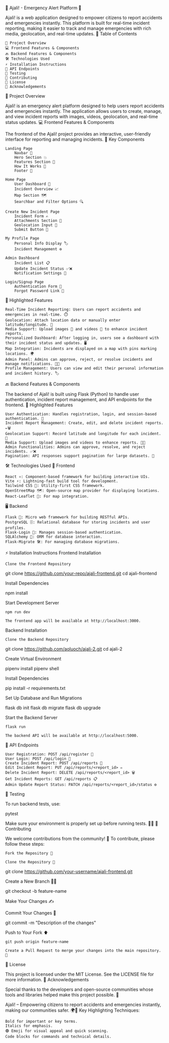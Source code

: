 🌟 Ajali! - Emergency Alert Platform 🚨

Ajali! is a web application designed to empower citizens to report accidents and emergencies instantly. This platform is built for real-time incident reporting, making it easier to track and manage emergencies with rich media, geolocation, and real-time updates.
🌈 Table of Contents

    📝 Project Overview
    💻 Frontend Features & Components
    🔙 Backend Features & Components
    🛠️ Technologies Used
    ⚡ Installation Instructions
    📡 API Endpoints
    🧪 Testing
    🙌 Contributing
    📄 License
    🙏 Acknowledgements

📝 Project Overview

Ajali! is an emergency alert platform designed to help users report accidents and emergencies instantly. The application allows users to create, manage, and view incident reports with images, videos, geolocation, and real-time status updates.
💻 Frontend Features & Components

The frontend of the Ajali! project provides an interactive, user-friendly interface for reporting and managing incidents.
🧩 Key Components

    Landing Page
        Navbar 🧭
        Hero Section 💥
        Features Section 🌟
        How It Works 📘
        Footer 🦶

    Home Page
        User Dashboard 👤
        Incident Overview 📈
        Map Section 🗺️
        Searchbar and Filter Options 🔍

    Create New Incident Page
        Incident Form ✍️
        Attachments Section 📸
        Geolocation Input 📍
        Submit Button 📝

    My Profile Page
        Personal Info Display 🏷️
        Incident Management ⚙️

    Admin Dashboard
        Incident List 📋
        Update Incident Status ✅❌
        Notification Settings 🔔

    Login/Signup Page
        Authentication Form 🔐
        Forgot Password Link 💬

🚀 Highlighted Features

    Real-Time Incident Reporting: Users can report accidents and emergencies in real-time. ⏱️
    Geolocation: Attach location data or manually enter latitude/longitude. 📍
    Media Support: Upload images 📸 and videos 🎥 to enhance incident reports.
    Personalized Dashboard: After logging in, users see a dashboard with their incident status and updates. 🖥️
    Map Integration: Incidents are displayed on a map with pins marking locations. 🌍
    Admin Panel: Admins can approve, reject, or resolve incidents and manage notifications. 🧑‍💻
    Profile Management: Users can view and edit their personal information and incident history. 🏷️

🔙 Backend Features & Components

The backend of Ajali! is built using Flask (Python) to handle user authentication, incident report management, and API endpoints for the frontend.
🔧 Highlighted Features

    User Authentication: Handles registration, login, and session-based authentication. 🔐
    Incident Report Management: Create, edit, and delete incident reports. ✏️🗑️
    Geolocation Support: Record latitude and longitude for each incident. 📍
    Media Support: Upload images and videos to enhance reports. 🎥📸
    Admin Functionalities: Admins can approve, resolve, and reject incidents. ✅❌
    Pagination: API responses support pagination for large datasets. 🔢

🛠️ Technologies Used
🎨 Frontend

    React ⚛️: Component-based framework for building interactive UIs.
    Vite ⚡: Lightning-fast build tool for development.
    Tailwind CSS 🧵: Utility-first CSS framework.
    OpenStreetMap 🗺️: Open-source map provider for displaying locations.
    React-Leaflet 🧭: For map integration.

🖥️ Backend

    Flask 🐍: Micro web framework for building RESTful APIs.
    PostgreSQL 🗄️: Relational database for storing incidents and user profiles.
    Flask-Login 🔐: Manages session-based authentication.
    SQLAlchemy 🔗: ORM for database interaction.
    Flask-Migrate 🛠️: For managing database migrations.

⚡ Installation Instructions
Frontend Installation

    Clone the Frontend Repository

git clone https://github.com/your-repo/ajali-frontend.git
cd ajali-frontend

Install Dependencies

npm install

Start Development Server

    npm run dev

    The frontend app will be available at http://localhost:3000.

Backend Installation

    Clone the Backend Repository

git clone https://github.com/aoluoch/ajali-2.git
cd ajali-2

Create Virtual Environment

pipenv install
pipenv shell

Install Dependencies

pip install -r requirements.txt

Set Up Database and Run Migrations

flask db init
flask db migrate
flask db upgrade

Start the Backend Server

    flask run

    The backend API will be available at http://localhost:5000.

📡 API Endpoints

    User Registration: POST /api/register 📝
    User Login: POST /api/login 🔐
    Create Incident Report: POST /api/reports 🚨
    Edit Incident Report: PUT /api/reports/<report_id> ✏️
    Delete Incident Report: DELETE /api/reports/<report_id> 🗑️
    Get Incident Reports: GET /api/reports 📋
    Admin Update Report Status: PATCH /api/reports/<report_id>/status ⚙️

🧪 Testing

To run backend tests, use:

pytest

Make sure your environment is properly set up before running tests. 🧑‍💻
🙌 Contributing

We welcome contributions from the community! 🎉 To contribute, please follow these steps:

    Fork the Repository 🔄

    Clone the Repository 🚀

git clone https://github.com/your-username/ajali-frontend.git

Create a New Branch 🧑‍💻

git checkout -b feature-name

Make Your Changes ✍️

Commit Your Changes 📝

git commit -m "Description of the changes"

Push to Your Fork ⬆️

    git push origin feature-name

    Create a Pull Request to merge your changes into the main repository. 🤝

📄 License

This project is licensed under the MIT License. See the LICENSE file for more information.
🙏 Acknowledgements

Special thanks to the developers and open-source communities whose tools and libraries helped make this project possible. 🚀

Ajali! – Empowering citizens to report accidents and emergencies instantly, making our communities safer. 🌍💪
Key Highlighting Techniques:

    Bold for important or key terms.
    Italics for emphasis.
    🟢 Emoji for visual appeal and quick scanning.
    Code blocks for commands and technical details.